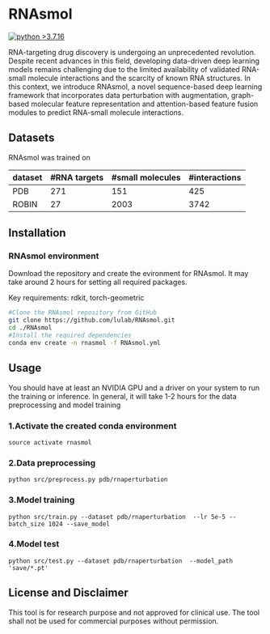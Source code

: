 # RNAsmol

[![python
\>3.7.16](https://img.shields.io/badge/python-3.7.16-brightgreen)](https://www.python.org/)

RNA-targeting drug discovery is undergoing an unprecedented revolution.
Despite recent advances in this field, developing data-driven deep
learning models remains challenging due to the limited availability of
validated RNA-small molecule interactions and the scarcity of known RNA
structures. In this context, we introduce RNAsmol, a novel
sequence-based deep learning framework that incorporates data
perturbation with augmentation, graph-based molecular feature
representation and attention-based feature fusion modules to predict
RNA-small molecule interactions.

## Datasets

RNAsmol was trained on

| dataset | #RNA targets | #small molecules | #interactions |
|---------|--------------|------------------|---------------|
| PDB     | 271          | 151              | 425           |
| ROBIN   | 27           | 2003             | 3742          |

## Installation

### RNAsmol environment

Download the repository and create the evironment for RNAsmol. It may take around 2 hours for setting all required packages.

Key requirements: rdkit, torch-geometric

``` bash
#Clone the RNAsmol repository from GitHub
git clone https://github.com/lulab/RNAsmol.git
cd ./RNAsmol
#Install the required dependencies
conda env create -n rnasmol -f RNAsmol.yml
```

## Usage

You should have at least an NVIDIA GPU and a driver on your system to run the training or inference.
In general, it will take 1-2 hours for the data preprocessing and model training

### 1.Activate the created conda environment

`source activate rnasmol`

### 2.Data preprocessing

```         
python src/preprocess.py pdb/rnaperturbation  
```

### 3.Model training

```         
python src/train.py --dataset pdb/rnaperturbation  --lr 5e-5 --batch_size 1024 --save_model
```

### 4.Model test

``` text
python src/test.py --dataset pdb/rnaperturbation  --model_path 'save/*.pt'
```

## License and Disclaimer

This tool is for research purpose and not approved for clinical use. The
tool shall not be used for commercial purposes without permission.

